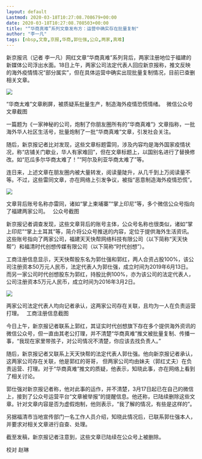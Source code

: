 ```yaml
---
layout: default
Lastmod: 2020-03-18T10:27:08.708679+00:00
date: 2020-03-18T10:27:08.708503+00:00
title: "“华商真难”系列文章发布方：运营中确实存在批量复制"
author: "李一凡"
tags: [nbsp,文章,京报,华商,郭仕强,公众,两家,真难]
---
```


新京报讯（记者 李一凡）网红文章“华商真难”系列背后，两家注册地位于福建的新媒体公司浮出水面。18日上午，两家公司法定代表人回应新京报称，推文反映的海外疫情情况“部分属实”，但在具体运营中确实出现批量复制情况，目前已查删相关文章。

![](https://images.weserv.nl/?url=https%3A//mmbiz.qpic.cn/mmbiz_jpg/p6Wl2LDMQlHY3Iib2iaXpyGGic9TSGDBWnCc5S8JUVr53OchcBcfnYPhrW7tOagXADPJPpIM6vCSP6XzFUzbdEEsA/640)

“华商太难”文章刷屏，被质疑系批量生产，制造海外疫情恐慌情绪。  微信公众号文章截图

一篇题为《一家神秘的公司，炮制了你朋友圈所有的“华商真难”》文章指称，一批 海外华人社区生活号，批量炮制了一批“华商真难”文章，引发社会关注。

随后，新京报记者比对发现，这些文章标题雷同，涉及内容均是海外国家疫情状况，称“店铺关门歇业，华人有家难回”，但在文章标题上，以国别名进行了替换修改。如“厄瓜多尔华商太难了！”“阿尔及利亚华商太难了”等。

连日来，上述文章在朋友圈内被大量转发，阅读量陡升，从几千到上万阅读量不等。不过，这些雷同文章，亦在网络上引发争议，被指“恶意制造海外疫情恐慌”。

![](https://images.weserv.nl/?url=https%3A//mmbiz.qpic.cn/mmbiz_jpg/p6Wl2LDMQlHY3Iib2iaXpyGGic9TSGDBWnCmTW5ROHxbMG2hmTBdupYgoJV9LRQ7iayH02So8hhaFbkYz6DaqZqjkQ/640)

文章背后账号名称亦雷同，诸如“掌上柬埔寨”“掌上印尼”等，多个微信公众号指向了福建两家公司。   公众号截图

新京报记者调查发现，这些文章背后的账号主体，公众号名称也很类似，诸如“掌上印尼”“掌上土耳其”等，简介将公众号推送的内容，定位于提供海外生活资讯。这些账号指向了两家公司，福建天天快帮网络科技有限公司（以下简称“天天快帮”）和福清时代创想传媒有限公司（以下简称“时代创想”）。

工商注册信息显示，天天快帮股东名为郭仕强和郭红，两人合资占股100%，该公司注册资本50万元人民币，法定代表人为郭仕强，成立时间为2019年6月13日。而另一家公司时代创想股东为郭红，持股比例100%，亦为该公司的法定代表人，公司注册资本5万元人民币，成立时间为2016年3月2日。

![](https://images.weserv.nl/?url=https%3A//mmbiz.qpic.cn/mmbiz_jpg/p6Wl2LDMQlHY3Iib2iaXpyGGic9TSGDBWnC2SNTzsng5Eqz6ezibc2VlmB1ic4icmyQCAeTRAswW8YDAZVsHamHQzM7w/640)

两家公司法定代表人均向记者承认，这两家公司存在关联，且均为一人在负责运营打理。   工商注册信息截图

今日上午，新京报记者联系上郭红，其证实时代创想旗下存在多个提供海外资讯的微信公众号，但一直由其老公打理，并不清楚“华商真难”推文被批量复制、传播一事，“我现在家里带孩子，对公司情况不清楚，你应该去找负责人。”

随后，新京报记者又联系上天天快帮的法定代表人郭仕强。他向新京报记者承认，这两家公司存在关联，他是郭红的哥哥， 但两家公司均由妹夫（郭红丈夫）在负责运营、打理。对于“华商真难”推文的质疑，他表示，知晓此事，亦在网络上看到了相关讨论。

郭仕强对新京报记者称，他对此事的运作，并不清楚，3月17日起已在自己的微信上，接到了公众号运营平台“文章被举报”的提醒信息。他还称，已陆续删除这些文章。针对文章内容是否为虚假炮制，他则表示，“我了解的情况，有些是这样的”。

另据福清市当地宣传部门一名工作人员介绍，知晓此情况后，已联系郭仕强本人，并要求对相关文章进行自查、处理。

截至发稿，新京报记者注意到，这些文章已陆续在公众号上被删除。

校对 赵琳

